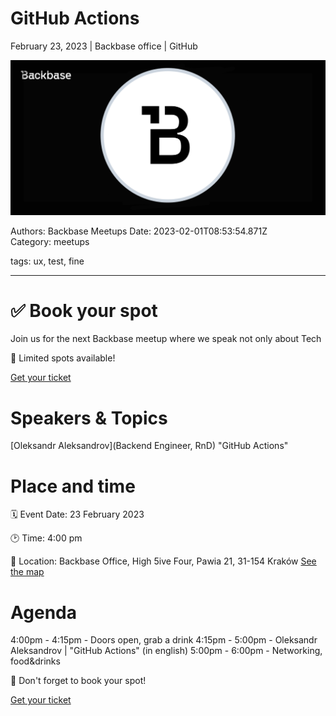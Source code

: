 # GitHub Actions

February 23, 2023 | Backbase office | GitHub

![](assets/placeholder.png)

Authors: Backbase Meetups
Date: 2023-02-01T08:53:54.871Z  
Category: meetups

tags: ux, test, fine
 
--- 

# ✅ Book your spot

Join us for the next Backbase meetup where we speak not only about Tech

🚨 Limited spots available!

[Get your ticket](https://#)

# Speakers & Topics

[Oleksandr Aleksandrov](Backend Engineer, RnD)
"GitHub Actions"


# Place and time

🗓️ Event Date: 23 February 2023

🕑 Time: 4:00 pm

📍 Location: Backbase Office, High 5ive Four, Pawia 21, 31-154 Kraków
[See the map](https://googlemaps)

# Agenda

4:00pm - 4:15pm - Doors open, grab a drink
4:15pm - 5:00pm - Oleksandr Aleksandrov | "GitHub Actions" (in english)
5:00pm - 6:00pm - Networking, food&drinks

🚨 Don't forget to book your spot!

[Get your ticket](https://#)
